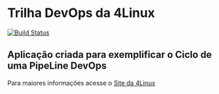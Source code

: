 # Trilha DevOps da 4Linux

<!-- Altere a Flag abaixo com sua URL do Travis -->
[![Build Status](https://travis-ci.org/apohfarias/adminchurch.svg?branch=master)](https://travis-ci.org/apohfarias/adminchurch)

## Aplicação criada para exemplificar o Ciclo de uma PipeLine DevOps


Para maiores informações acesse o [Site da 4Linux](https://www.4linux.com.br/cursos/devops)

